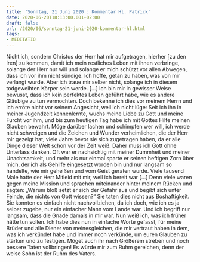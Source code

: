 ```yaml
---
title: 'Sonntag, 21 Juni 2020 : Kommentar Hl. Patrick'
date: 2020-06-20T18:13:00.001+02:00
draft: false
url: /2020/06/sonntag-21-juni-2020-kommentar-hl.html
tags: 
- MEDITATIO
---
```


Nicht ich, sondern Christus der Herr hat mir aufgetragen, hierher \[zu den Iren\] zu kommen, damit ich mein restliches Leben mit ihnen verbringe, solange der Herr nur will und solange er mich schützt vor allen Abwegen, dass ich vor ihm nicht sündige. Ich hoffe, getan zu haben, was von mir verlangt wurde. Aber ich traue mir selber nicht, solange ich in diesem todgeweihten Körper sein werde. \[…\] Ich bin mir in gewisser Weise bewusst, dass ich kein perfektes Leben geführt habe, wie es andere Gläubige zu tun vermochten. Doch bekenne ich dies vor meinem Herrn und ich erröte nicht vor seinem Angesicht, weil ich nicht lüge: Seit ich ihn in meiner Jugendzeit kennenlernte, wuchs meine Liebe zu Gott und meine Furcht vor ihm, und bis zum heutigen Tag habe ich mit Gottes Hilfe meinen Glauben bewahrt. Möge darüber lachen und schimpfen wer will, ich werde nicht schweigen und die Zeichen und Wunder verheimlichen, die der Herr mir gezeigt hat, viele Jahre bevor sie sich zugetragen haben, da er alle Dinge dieser Welt schon vor der Zeit weiß. Daher muss ich Gott ohne Unterlass danken. Oft war er nachsichtig mit meiner Dummheit und meiner Unachtsamkeit, und mehr als nur einmal sparte er seinen heftigen Zorn über mich, der ich als Gehilfe eingesetzt worden bin und nur langsam so handelte, wie mir geheißen und vom Geist geraten wurde. Viele tausend Male hatte der Herr Mitleid mit mir, weil ich bereit war \[…\] Denn viele waren gegen meine Mission und sprachen miteinander hinter meinem Rücken und sagten: „Warum bloß setzt er sich der Gefahr aus und begibt sich unter Feinde, die nichts von Gott wissen?“ Sie taten dies nicht aus Boshaftigkeit. Sie konnten es einfach nicht nachvollziehen, da ich doch, wie ich es ja selber zugebe, nur ein einfacher Mann vom Lande war. Und ich begriff nur langsam, dass die Gnade damals in mir war. Nun weiß ich, was ich früher hätte tun sollen. Ich habe dies nun in einfache Worte gefasst, für meine Brüder und alle Diener von meinesgleichen, die mir vertraut haben in dem, was ich verkündet habe und immer noch verkünde, um euren Glauben zu stärken und zu festigen. Möget auch ihr nach Größerem streben und noch bessere Taten vollbringen! Es würde mir zum Ruhm gereichen, denn der weise Sohn ist der Ruhm des Vaters.